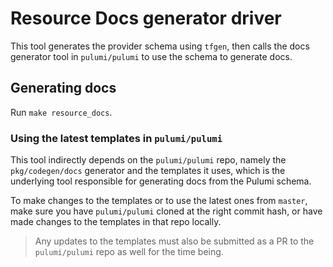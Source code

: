 # Resource Docs generator driver

This tool generates the provider schema using `tfgen`, then calls the docs generator tool in `pulumi/pulumi` to use the schema to generate docs.

## Generating docs

Run `make resource_docs`.

### Using the latest templates in `pulumi/pulumi`

This tool indirectly depends on the `pulumi/pulumi` repo, namely the `pkg/codegen/docs` generator and the templates it uses, which is the underlying tool responsible for generating docs from the Pulumi schema.

To make changes to the templates or to use the latest ones from `master`, make sure you have `pulumi/pulumi` cloned at the right commit hash, or have made changes to the templates in that repo locally.

> Any updates to the templates must also be submitted as a PR to the `pulumi/pulumi` repo as well for the time being.
